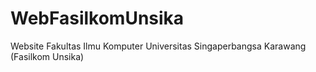 # WebFasilkomUnsika
Website Fakultas Ilmu Komputer Universitas Singaperbangsa Karawang (Fasilkom Unsika)
